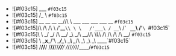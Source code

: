                                                
- ![#f03c15]                   ___                                        `#f03c15`
- ![#f03c15]                  /\_ \                                       `#f03c15`
- ![#f03c15] __  __  __     __\//\ \     ___    ___     ___ ___      __   `#f03c15`
- ![#f03c15]/\ \/\ \/\ \  /'__`\\ \ \   /'___\ / __`\ /' __` __`\  /'__`\ `#f03c15`
- ![#f03c15]\ \ \_/ \_/ \/\  __/ \_\ \_/\ \__//\ \L\ \/\ \/\ \/\ \/\  __/ `#f03c15`
- ![#f03c15] \ \___x___/'\ \____\/\____\ \____\ \____/\ \_\ \_\ \_\ \____\`#f03c15`
- ![#f03c15]  \/__//__/   \/____/\/____/\/____/\/___/  \/_/\/_/\/_/\/____/`#f03c15`
